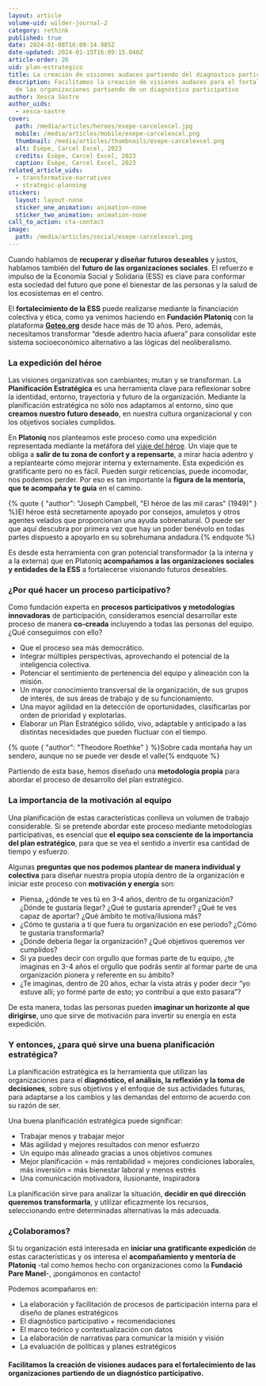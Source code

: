 ```yaml
---
layout: article
volume-uid: wilder-journal-2
category: rethink
published: true
date: 2024-01-08T16:09:14.985Z
date-updated: 2024-01-15T16:09:15.040Z
article-order: 26
uid: plan-estrategico
title: La creación de visiones audaces partiendo del diagnóstico participativo
description: Facilitamos la creación de visiones audaces para el fortalecimiento
  de las organizaciones partiendo de un diagnóstico participativo
author: Xesca Sastre
author_uids:
  - xesca-sastre
cover:
  path: /media/articles/heroes/esepe-carcelexcel.jpg
  mobile: /media/articles/mobile/esepe-carcelexcel.png
  thumbnail: /media/articles/thumbnails/esepe-carcelexcel.png
  alt: Ésèpe, Carcel Excel, 2023
  credits: Ésèpe, Carcel Excel, 2023
  caption: Ésèpe, Carcel Excel, 2023
related_article_uids:
  - transformative-narratives
  - strategic-planning
stickers:
  layout: layout-none
  sticker_one_animation: animation-none
  sticker_two_animation: animation-none
call_to_action: cta-contact
image:
  path: /media/articles/social/esepe-carcelexcel.png
---
```

Cuando hablamos de **recuperar y diseñar futuros deseables** y justos, hablamos también del **futuro de las organizaciones sociales**. El refuerzo e impulso de la Economía Social y Solidaria (ESS) es clave para conformar esta sociedad del futuro que pone el bienestar de las personas y la salud de los ecosistemas en el centro.

El **fortalecimiento de la ESS** puede realizarse mediante la financiación colectiva y ética, como ya venimos haciendo en **Fundación Platoniq** con la plataforma **[Goteo.org](https://www.goteo.org/)** desde hace más de 10 años. Pero, además, necesitamos transformar “desde adentro hacia afuera” para consolidar este sistema socioeconómico alternativo a las lógicas del neoliberalismo.

### **La expedición del héroe** 

Las visiones organizativas son cambiantes; mutan y se transforman. La **Planificación Estratégica** es una herramienta clave para reflexionar sobre la identidad, entorno, trayectoria y futuro de la organización. Mediante la planificación estratégica no sólo nos adaptamos al entorno, sino que **creamos nuestro futuro deseado**, en nuestra cultura organizacional y con los objetivos sociales cumplidos.

En **Platoniq** nos planteamos este proceso como una expedición representada mediante la metáfora del [viaje del héroe](https://es.wikipedia.org/wiki/Monomito). Un viaje que te obliga a **salir de tu zona de confort y a repensarte**, a mirar hacia adentro y a replantearte cómo mejorar interna y externamente. Esta expedición es gratificante pero no es fácil. Pueden surgir reticencias, puede incomodar, nos podemos perder. Por eso es tan importante la **figura de la mentoría, que te acompaña y te guía** en el camino.

{% quote { "author": "Joseph Campbell, \"El héroe de las mil caras\" (1949)" } %}El héroe está secretamente apoyado por consejos, amuletos y otros agentes velados que proporcionan una ayuda sobrenatural. O puede ser que aquí descubra por primera vez que hay un poder benévolo en todas partes dispuesto a apoyarlo en su sobrehumana andadura.{% endquote %}

Es desde esta herramienta con gran potencial transformador (a la interna y a la externa) que en Platoniq **acompañamos a las organizaciones sociales y entidades de la ESS** a fortalecerse visionando futuros deseables.

### **¿Por qué hacer un proceso participativo?** 

Como fundación experta en **procesos participativos y metodologías innovadoras** de participación, consideramos esencial desarrollar este proceso de manera **co-creada** incluyendo a todas las personas del equipo. ¿Qué conseguimos con ello?

* Que el proceso sea más democrático.
* Integrar múltiples perspectivas, aprovechando el potencial de la inteligencia colectiva.
* Potenciar el sentimiento de pertenencia del equipo y alineación con la misión.
* Un mayor conocimiento transversal de la organización, de sus grupos de interés, de sus áreas de trabajo y de su funcionamiento.
* Una mayor agilidad en la detección de oportunidades, clasificarlas por orden de prioridad y explotarlas.
* Elaborar un Plan Estratégico sólido, vivo, adaptable y anticipado a las distintas necesidades que pueden fluctuar con el tiempo.

{% quote { "author": "Theodore Roethke" } %}Sobre cada montaña hay un sendero, aunque no se puede ver desde el valle{% endquote %}

Partiendo de esta base, hemos diseñado una **metodología propia** para abordar el proceso de desarrollo del plan estratégico.

### **La importancia de la motivación al equipo**

Una planificación de estas características conlleva un volumen de trabajo considerable. Si se pretende abordar este proceso mediante metodologías participativas, es esencial que **el equipo sea consciente de la importancia del plan estratégico**, para que se vea el sentido a invertir esa cantidad de tiempo y esfuerzo.

Algunas **preguntas que nos podemos plantear de manera individual y colectiva** para diseñar nuestra propia utopía dentro de la organización e iniciar este proceso con **motivación y energía** son:

* Piensa, ¿dónde te ves tú en 3-4 años, dentro de tu organización? ¿Dónde te gustaría llegar? ¿Qué te gustaría aprender? ¿Qué te ves capaz de aportar? ¿Qué ámbito te motiva/ilusiona más?
* ¿Cómo te gustaría a ti que fuera tu organización en ese periodo? ¿Cómo te gustaría transformarla? 
* ¿Dónde debería llegar la organización? ¿Qué objetivos queremos ver cumplidos?
* Si ya puedes decir con orgullo que formas parte de tu equipo, ¿te imaginas en 3-4 años el orgullo que podrás sentir al formar parte de una organización pionera y referente en su ámbito?
* ¿Te imaginas, dentro de 20 años, echar la vista atrás y poder decir “yo estuve allí; yo formé parte de esto; yo contribuí a que esto pasara”?

De esta manera, todas las personas pueden **imaginar un horizonte al que dirigirse**, uno que sirve de motivación para invertir su energía en esta expedición.

### **Y entonces, ¿para qué sirve una buena planificación estratégica?**

La planificación estratégica es la herramienta que utilizan las organizaciones para el **diagnóstico, el análisis, la reflexión y la toma de decisiones**, sobre sus objetivos y el enfoque de sus actividades futuras, para adaptarse a los cambios y las demandas del entorno de acuerdo con su razón de ser.

Una buena planificación estratégica puede significar:

* Trabajar menos y trabajar mejor 
* Más agilidad y mejores resultados con menor esfuerzo
* Un equipo más alineado gracias a unos objetivos comunes
* Mejor planificación = más rentabilidad = mejores condiciones laborales, más inversión = más bienestar laboral y menos estrés
* Una comunicación motivadora, ilusionante, inspiradora

La planificación sirve para analizar la situación, **decidir en qué dirección queremos transformarla**, y utilizar eficazmente los recursos, seleccionando entre determinadas alternativas la más adecuada.

### **¿Colaboramos?**

Si tu organización está interesada en **iniciar una gratificante expedición** de estas características y os interesa el **acompañamiento y mentoría de Platoniq** -tal como hemos hecho con organizaciones como la **Fundació Pare Manel**-, ¡pongámonos en contacto! 

Podemos acompañaros en: 

* La elaboración y facilitación de procesos de participación interna para el diseño de planes estratégicos
* El diagnóstico participativo + recomendaciones
* El marco teórico y contextualización con datos
* La elaboración de narrativas para comunicar la misión y visión
* La evaluación de políticas y planes estratégicos

#### **Facilitamos la creación de visiones audaces para el fortalecimiento de las organizaciones partiendo de un diagnóstico participativo.**
